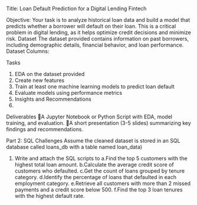 Title: Loan Default Prediction for a Digital Lending Fintech

Objective:
Your task is to analyze historical loan data and build a model that predicts whether a borrower will default on their loan. This is a critical problem in digital lending, as it helps optimize credit decisions and minimize risk.
Dataset
The dataset provided contains information on past borrowers, including demographic details, financial behavior, and loan performance.
Dataset Columns:

Tasks
1. EDA on the dataset provided
2. Create  new features
3. Train at least one machine learning models to predict loan default 
4. Evaluate models using performance metrics 
5. Insights and Recommendations
6. 
Deliverables
A Jupyter Notebook or Python Script with EDA, model training, and evaluation.
A short presentation (3-5 slides) summarizing key findings and recommendations.

Part 2: SQL Challenges
Assume the cleaned dataset  is stored in an SQL database called loans_db with a table named loan_data)
1. Write and attach the SQL scripts to 
a.Find the top 5 customers with the highest total loan amount.
b.Calculate the average credit score of customers who defaulted.
c.Get the count of loans grouped by tenure category.
d.Identify the percentage of loans that defaulted in each employment category.
e.Retrieve all customers with more than 2 missed payments and a credit score below 500.
f.Find the top 3 loan tenures with the highest default rate.

